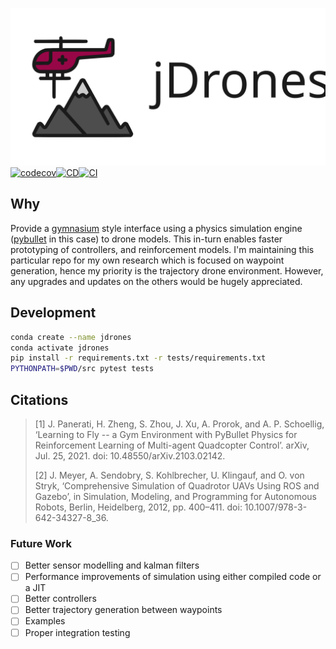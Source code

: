 ![jDrones Logo](docs/_static/banner.svg)
[![codecov](https://codecov.io/gh/iwishiwasaneagle/jdrones/branch/master/graph/badge.svg?token=ZILBLXACL6)](https://codecov.io/gh/iwishiwasaneagle/jdrones)[![CD](https://github.com/iwishiwasaneagle/jdrones/actions/workflows/CD.yml/badge.svg)](https://github.com/iwishiwasaneagle/jdrones/actions/workflows/CD.yml)[![CI](https://github.com/iwishiwasaneagle/jdrones/actions/workflows/CI.yml/badge.svg)](https://github.com/iwishiwasaneagle/jdrones/actions/workflows/CI.yml)

## Why

Provide a [gymnasium] style interface using a physics simulation engine ([pybullet] in this case) to drone models. This in-turn enables faster prototyping of controllers, and reinforcement models. I'm maintaining this particular repo for my own research which is focused on waypoint generation, hence my priority is the trajectory drone environment. However, any upgrades and updates on the others would be hugely appreciated.

## Development

```bash
conda create --name jdrones
conda activate jdrones
pip install -r requirements.txt -r tests/requirements.txt
PYTHONPATH=$PWD/src pytest tests
```

## Citations
> [1] J. Panerati, H. Zheng, S. Zhou, J. Xu, A. Prorok, and A. P. Schoellig, ‘Learning to Fly -- a Gym Environment with PyBullet Physics for Reinforcement Learning of Multi-agent Quadcopter Control’. arXiv, Jul. 25, 2021. doi: 10.48550/arXiv.2103.02142.
>
> [2] J. Meyer, A. Sendobry, S. Kohlbrecher, U. Klingauf, and O. von Stryk, ‘Comprehensive Simulation of Quadrotor UAVs Using ROS and Gazebo’, in Simulation, Modeling, and Programming for Autonomous Robots, Berlin, Heidelberg, 2012, pp. 400–411. doi: 10.1007/978-3-642-34327-8_36.


### Future Work

- [ ] Better sensor modelling and kalman filters
- [ ] Performance improvements of simulation using either compiled code or a JIT
- [ ] Better controllers
- [ ] Better trajectory generation between waypoints
- [ ] Examples
- [ ] Proper integration testing

[gymnasium]: https://gymnasium.farama.org/
[pybullet]: https://github.com/bulletphysics/bullet3
